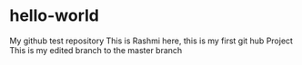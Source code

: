 # hello-world
My github test repository
This is Rashmi here, this is my first git hub Project
This is my edited branch to the master branch
